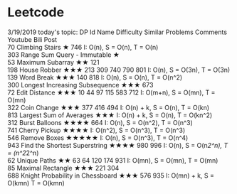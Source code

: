 # Leetcode
3/19/2019
today's topic: DP
Id	Name	Difficulty	Similar Problems	Comments	Youtube	Bili	Post					
70	Climbing Stairs	★	746							I: O(n), S = O(n), T = O(n)		
303	Range Sum Query - Immutable	★										
53	Maximum Subarray	★★	121									
198	House Robber	★★★	213	309	740	790	801			I: O(n), S = O(3n), T = O(3n)		
139	Word Break	★★★	140	818						I: O(n), S = O(n), T = O(n^2)		
300	Longest Increasing Subsequence	★★★	673									
72	Edit Distance	★★★	10	44	97	115	583	712		I: O(m+n), S = O(mn), T = O(mn)		
322	Coin Change	★★★	377	416	494					I: O(n) + k, S = O(n), T = O(kn)		
813	Largest Sum of Averages	★★★								I: O(n) + k, S = O(n), T = O(kn^2)		
312	Burst Balloons	★★★★	664							I: O(n), S = O(n^2), T = O(n^3)		
741	Cherry Pickup	★★★★								I: O(n^2), S = O(n^3), T = O(n^3)		
546	Remove Boxes	★★★★★								I: O(n), S = O(n^3), T = O(n^4)		
943	Find the Shortest Superstring	★★★★	980	996						I: O(n), S = O(n*2^n), T = (n^2*2^n)		
62	Unique Paths	★★	63	64	120	174	931			I: O(mn), S = O(mn), T = O(mn)		
85	Maximal Rectangle	★★★	221	304								
688	Knight Probability in Chessboard	★★★	576	935						I: O(mn) + k, S = O(kmn) T = O(kmn)		
